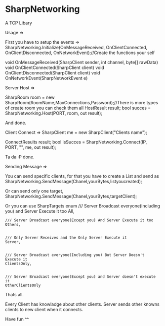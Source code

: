 # SharpNetworking
A TCP Libary

Usage =>

First you have to setup the events =>
 SharpNetworking.Initialize(OnMessageReceived, OnClientConnected, OnClientDisconnected, OnNetworkEvent);//Create the functions your self

void OnMessageReceived(SharpClient sender, int channel, byte[] rawData)
void OnClientConnected(SharpClient client)
void OnClientDisconnected(SharpClient client)
void OnNetworkEvent(SharpNetworkEvent e)


Server Host =>

SharpRoom room = new SharpRoom(RoomName,MaxConnections,Password);//There is more types of create room you can check them all
HostResult result;
bool succes = SharpNetworking.Host(PORT, room, out result);

And done.




Client Connect =>
SharpClient me = new SharpClient("Clients name");

ConnectResults result;
bool isSucces = SharpNetworking.Connect(IP, PORT, "", me, out result);


Ta da :P done.




Sending Message =>


You can send specific clients, for that you have to create a List<SharpClient> and send as
SharpNetworking.SendMessage(Chanel,yourBytes,listyoucreated);

Or can send only one target,
SharpNetworking.SendMessage(Chanel,yourBytes,targetClient);

Or you can use SharpTargets enum
    /// Server Broadcast everyone(Including you) and Server Execute it too
    All,
	
	
    /// Server Broadcast everyone(Except you) And Server Execute it too
    Others,
	
	
    /// Only Server Receives and the Only Server Execute it
    Server,
	
	
    /// Server Broadcast everyone(Including you) But Server Doesn't Execute it
    ClientsOnly,
	
	
    /// Server Broadcast everyone(Except you) and Server doesn't execute it
    OtherClientsOnly


Thats all.



Every Client has knowladge about other clients.
Server sends other knowns clients to new client when it connects.

Have fun ^^




